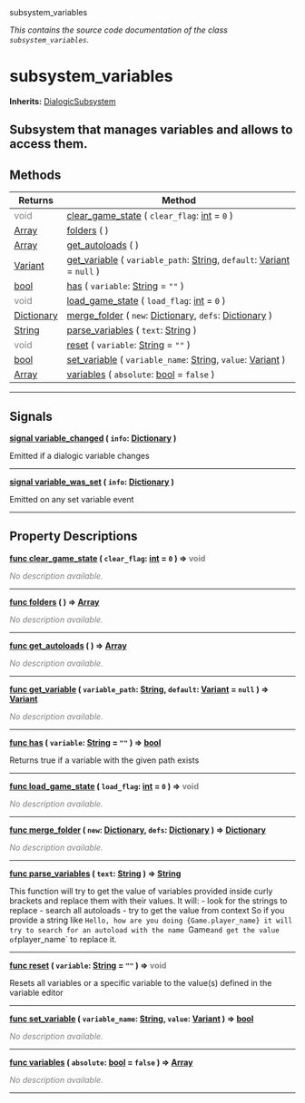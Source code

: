 
<div class="header-banner purple">
<div class="header-label purple">subsystem_variables</div>
</div>

*This contains the source code documentation of the class `subsystem_variables`.*
        
# subsystem_variables
**Inherits:** [DialogicSubsystem](class_dialogicsubsystem.md)

Subsystem that manages variables and allows to access them.
--- 

## Methods
Returns | Method 
--- | --- 
<span style = "color: gray">void</span> | [<span class="hljs-title">clear_game_state</span>](#property-clear_game_state) ( `clear_flag`: [int](https://docs.godotengine.org/en/latest/classes/class_int.html#class-int) = `0` ) 
<span class="hljs-attribute">[Array](https://docs.godotengine.org/en/latest/classes/class_array.html#class-array)</span> | [<span class="hljs-title">folders</span>](#property-folders) ( ) 
<span class="hljs-attribute">[Array](https://docs.godotengine.org/en/latest/classes/class_array.html#class-array)</span> | [<span class="hljs-title">get_autoloads</span>](#property-get_autoloads) ( ) 
<span class="hljs-attribute">[Variant](https://docs.godotengine.org/en/latest/classes/class_variant.html#class-variant)</span> | [<span class="hljs-title">get_variable</span>](#property-get_variable) ( `variable_path`: [String](https://docs.godotengine.org/en/latest/classes/class_string.html#class-string), `default`: [Variant](https://docs.godotengine.org/en/latest/classes/class_variant.html#class-variant) = `null` ) 
<span class="hljs-attribute">[bool](https://docs.godotengine.org/en/latest/classes/class_bool.html#class-bool)</span> | [<span class="hljs-title">has</span>](#property-has) ( `variable`: [String](https://docs.godotengine.org/en/latest/classes/class_string.html#class-string) = `""` ) 
<span style = "color: gray">void</span> | [<span class="hljs-title">load_game_state</span>](#property-load_game_state) ( `load_flag`: [int](https://docs.godotengine.org/en/latest/classes/class_int.html#class-int) = `0` ) 
<span class="hljs-attribute">[Dictionary](https://docs.godotengine.org/en/latest/classes/class_dictionary.html#class-dictionary)</span> | [<span class="hljs-title">merge_folder</span>](#property-merge_folder) ( `new`: [Dictionary](https://docs.godotengine.org/en/latest/classes/class_dictionary.html#class-dictionary), `defs`: [Dictionary](https://docs.godotengine.org/en/latest/classes/class_dictionary.html#class-dictionary) ) 
<span class="hljs-attribute">[String](https://docs.godotengine.org/en/latest/classes/class_string.html#class-string)</span> | [<span class="hljs-title">parse_variables</span>](#property-parse_variables) ( `text`: [String](https://docs.godotengine.org/en/latest/classes/class_string.html#class-string) ) 
<span style = "color: gray">void</span> | [<span class="hljs-title">reset</span>](#property-reset) ( `variable`: [String](https://docs.godotengine.org/en/latest/classes/class_string.html#class-string) = `""` ) 
<span class="hljs-attribute">[bool](https://docs.godotengine.org/en/latest/classes/class_bool.html#class-bool)</span> | [<span class="hljs-title">set_variable</span>](#property-set_variable) ( `variable_name`: [String](https://docs.godotengine.org/en/latest/classes/class_string.html#class-string), `value`: [Variant](https://docs.godotengine.org/en/latest/classes/class_variant.html#class-variant) ) 
<span class="hljs-attribute">[Array](https://docs.godotengine.org/en/latest/classes/class_array.html#class-array)</span> | [<span class="hljs-title">variables</span>](#property-variables) ( `absolute`: [bool](https://docs.godotengine.org/en/latest/classes/class_bool.html#class-bool) = `false` ) 
--- 

## Signals


<a class="header" id="signal-variable_changed" href="#signal-variable_changed">**<span class="hljs-attribute">signal</span> [<span class="hljs-title">variable_changed</span>](#signal-variable_changed) ( `info`: [Dictionary](https://docs.godotengine.org/en/latest/classes/class_dictionary.html#class-dictionary) )** </a>



Emitted if a dialogic variable changes

---



<a class="header" id="signal-variable_was_set" href="#signal-variable_was_set">**<span class="hljs-attribute">signal</span> [<span class="hljs-title">variable_was_set</span>](#signal-variable_was_set) ( `info`: [Dictionary](https://docs.godotengine.org/en/latest/classes/class_dictionary.html#class-dictionary) )** </a>



Emitted on any set variable event

---

## Property Descriptions



<a class="header" id="property-clear_game_state" href="#property-clear_game_state">**<span class="hljs-attribute">func</span> [<span class="hljs-title">clear_game_state</span>](#property-clear_game_state) ( `clear_flag`: [int](https://docs.godotengine.org/en/latest/classes/class_int.html#class-int) = `0` )</a>  ⇒ <span style = "color: gray">void</span>** 



 <span style = "color: gray">*No description available.*</span> 

---



<a class="header" id="property-folders" href="#property-folders">**<span class="hljs-attribute">func</span> [<span class="hljs-title">folders</span>](#property-folders) ( )</a>  ⇒ <span class="hljs-attribute">[Array](https://docs.godotengine.org/en/latest/classes/class_array.html#class-array)</span>** 



 <span style = "color: gray">*No description available.*</span> 

---



<a class="header" id="property-get_autoloads" href="#property-get_autoloads">**<span class="hljs-attribute">func</span> [<span class="hljs-title">get_autoloads</span>](#property-get_autoloads) ( )</a>  ⇒ <span class="hljs-attribute">[Array](https://docs.godotengine.org/en/latest/classes/class_array.html#class-array)</span>** 



 <span style = "color: gray">*No description available.*</span> 

---



<a class="header" id="property-get_variable" href="#property-get_variable">**<span class="hljs-attribute">func</span> [<span class="hljs-title">get_variable</span>](#property-get_variable) ( `variable_path`: [String](https://docs.godotengine.org/en/latest/classes/class_string.html#class-string), `default`: [Variant](https://docs.godotengine.org/en/latest/classes/class_variant.html#class-variant) = `null` )</a>  ⇒ <span class="hljs-attribute">[Variant](https://docs.godotengine.org/en/latest/classes/class_variant.html#class-variant)</span>** 



 <span style = "color: gray">*No description available.*</span> 

---



<a class="header" id="property-has" href="#property-has">**<span class="hljs-attribute">func</span> [<span class="hljs-title">has</span>](#property-has) ( `variable`: [String](https://docs.godotengine.org/en/latest/classes/class_string.html#class-string) = `""` )</a>  ⇒ <span class="hljs-attribute">[bool](https://docs.godotengine.org/en/latest/classes/class_bool.html#class-bool)</span>** 



Returns true if a variable with the given path exists

---



<a class="header" id="property-load_game_state" href="#property-load_game_state">**<span class="hljs-attribute">func</span> [<span class="hljs-title">load_game_state</span>](#property-load_game_state) ( `load_flag`: [int](https://docs.godotengine.org/en/latest/classes/class_int.html#class-int) = `0` )</a>  ⇒ <span style = "color: gray">void</span>** 



 <span style = "color: gray">*No description available.*</span> 

---



<a class="header" id="property-merge_folder" href="#property-merge_folder">**<span class="hljs-attribute">func</span> [<span class="hljs-title">merge_folder</span>](#property-merge_folder) ( `new`: [Dictionary](https://docs.godotengine.org/en/latest/classes/class_dictionary.html#class-dictionary), `defs`: [Dictionary](https://docs.godotengine.org/en/latest/classes/class_dictionary.html#class-dictionary) )</a>  ⇒ <span class="hljs-attribute">[Dictionary](https://docs.godotengine.org/en/latest/classes/class_dictionary.html#class-dictionary)</span>** 



 <span style = "color: gray">*No description available.*</span> 

---



<a class="header" id="property-parse_variables" href="#property-parse_variables">**<span class="hljs-attribute">func</span> [<span class="hljs-title">parse_variables</span>](#property-parse_variables) ( `text`: [String](https://docs.godotengine.org/en/latest/classes/class_string.html#class-string) )</a>  ⇒ <span class="hljs-attribute">[String](https://docs.godotengine.org/en/latest/classes/class_string.html#class-string)</span>** 



This function will try to get the value of variables provided inside curly brackets and replace them with their values. It will: - look for the strings to replace - search all autoloads - try to get the value from context  So if you provide a string like `Hello, how are you doing {Game.player_name} it will try to search for an autoload with the name `Game` and get the value of `player_name` to replace it.

---



<a class="header" id="property-reset" href="#property-reset">**<span class="hljs-attribute">func</span> [<span class="hljs-title">reset</span>](#property-reset) ( `variable`: [String](https://docs.godotengine.org/en/latest/classes/class_string.html#class-string) = `""` )</a>  ⇒ <span style = "color: gray">void</span>** 



Resets all variables or a specific variable to the value(s) defined in the variable editor

---



<a class="header" id="property-set_variable" href="#property-set_variable">**<span class="hljs-attribute">func</span> [<span class="hljs-title">set_variable</span>](#property-set_variable) ( `variable_name`: [String](https://docs.godotengine.org/en/latest/classes/class_string.html#class-string), `value`: [Variant](https://docs.godotengine.org/en/latest/classes/class_variant.html#class-variant) )</a>  ⇒ <span class="hljs-attribute">[bool](https://docs.godotengine.org/en/latest/classes/class_bool.html#class-bool)</span>** 



 <span style = "color: gray">*No description available.*</span> 

---



<a class="header" id="property-variables" href="#property-variables">**<span class="hljs-attribute">func</span> [<span class="hljs-title">variables</span>](#property-variables) ( `absolute`: [bool](https://docs.godotengine.org/en/latest/classes/class_bool.html#class-bool) = `false` )</a>  ⇒ <span class="hljs-attribute">[Array](https://docs.godotengine.org/en/latest/classes/class_array.html#class-array)</span>** 



 <span style = "color: gray">*No description available.*</span> 

---

